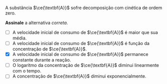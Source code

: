 A substância $\ce{\textbf{A}}$ sofre decomposição com cinética de ordem zero.

**Assinale** a alternativa *correta*.

- [ ] A velocidade inicial de consumo de $\ce{\textbf{A}}$ é maior que sua média.   
- [ ] A velocidade inicial de consumo de $\ce{\textbf{A}}$ é função da concentração de $\ce{\textbf{A}}$.
- [x] A velocidade inicial de consumo de $\ce{\textbf{A}}$ permanece constante durante a reação.   
- [ ] O logaritmo da concentração de $\ce{\textbf{A}}$ diminui linearmente com o tempo.
- [ ] A concentração de $\ce{\textbf{A}}$ diminui exponencialmente.
